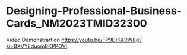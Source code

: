 # Designing-Professional-Business-Cards_NM2023TMID32300
Video Demonstrartion https://youtu.be/FP9DIKARW8g?si=BXVYEduomBKPPQVI
